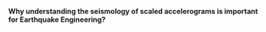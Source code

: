 **Why understanding the seismology of scaled accelerograms is important for Earthquake Engineering?**


